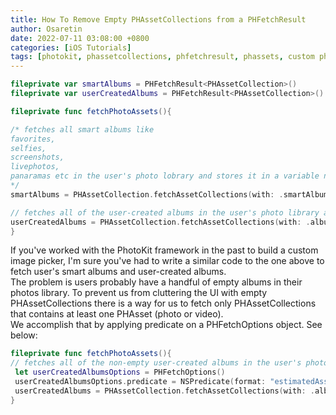 ```yaml
---
title: How To Remove Empty PHAssetCollections from a PHFetchResult
author: Osaretin
date: 2022-07-11 03:08:00 +0800
categories: [iOS Tutorials]
tags: [photokit, phassetcollections, phfetchresult, phassets, custom photo picker]
---
```



```swift
fileprivate var smartAlbums = PHFetchResult<PHAssetCollection>()
fileprivate var userCreatedAlbums = PHFetchResult<PHAssetCollection>()

fileprivate func fetchPhotoAssets(){

/* fetches all smart albums like 
favorites, 
selfies, 
screenshots, 
livephotos, 
panaramas etc in the user's photo lobrary and stores it in a variable named "smartAlbums"
*/
smartAlbums = PHAssetCollection.fetchAssetCollections(with: .smartAlbum, subtype: .albumRegular, options: nil)

// fetches all of the user-created albums in the user's photo library and stores it in a variable named "userCreatedAlbums"
userCreatedAlbums = PHAssetCollection.fetchAssetCollections(with: .album, subtype: .albumRegular, options: nil)
}
```

If you've worked with the PhotoKit framework in the past to build a custom image picker, I'm sure you've had to write a similar code to the one above to fetch user's smart albums and user-created albums.  
The problem is users probably have a handful of empty albums in their photos library. To prevent us from cluttering the UI with empty PHAssetCollections there is a way for us to fetch only PHAssetCollections that contains at least one PHAsset (photo or video).  
We accomplish that by applying predicate on a PHFetchOptions object. See below:

```swift
fileprivate func fetchPhotoAssets(){
// fetches all of the non-empty user-created albums in the user's photo library and stores it in a variable named "userCreatedAlbums"
 let userCreatedAlbumsOptions = PHFetchOptions()
 userCreatedAlbumsOptions.predicate = NSPredicate(format: "estimatedAssetCount > 0")
 userCreatedAlbums = PHAssetCollection.fetchAssetCollections(with: .album, subtype: .albumRegular, options: userCreatedAlbumsOptions)
}
```


<!-- (How to Fetch only PHAssetCollections containing at least one photo) -->